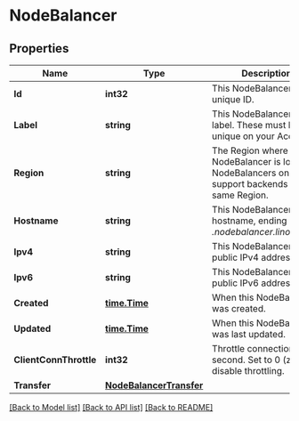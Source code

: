 # NodeBalancer

## Properties
Name | Type | Description | Notes
------------ | ------------- | ------------- | -------------
**Id** | **int32** | This NodeBalancer&#39;s unique ID.  | [optional] 
**Label** | **string** | This NodeBalancer&#39;s label. These must be unique on your Account.  | [optional] 
**Region** | **string** | The Region where this NodeBalancer is located. NodeBalancers only support backends in the same Region.  | [optional] 
**Hostname** | **string** | This NodeBalancer&#39;s hostname, ending with _.nodebalancer.linode.com_  | [optional] 
**Ipv4** | **string** | This NodeBalancer&#39;s public IPv4 address.  | [optional] 
**Ipv6** | **string** | This NodeBalancer&#39;s public IPv6 address.  | [optional] 
**Created** | [**time.Time**](time.Time.md) | When this NodeBalancer was created.  | [optional] 
**Updated** | [**time.Time**](time.Time.md) | When this NodeBalancer was last updated.  | [optional] 
**ClientConnThrottle** | **int32** | Throttle connections per second.  Set to 0 (zero) to disable throttling.  | [optional] 
**Transfer** | [**NodeBalancerTransfer**](NodeBalancer_transfer.md) |  | [optional] 

[[Back to Model list]](../README.md#documentation-for-models) [[Back to API list]](../README.md#documentation-for-api-endpoints) [[Back to README]](../README.md)


